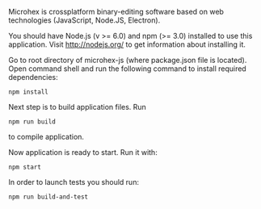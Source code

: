 Microhex is crossplatform binary-editing software based on web technologies (JavaScript, Node.JS, Electron).

You should have Node.js (v >= 6.0) and npm (>= 3.0) installed to use this application.
Visit http://nodejs.org/ to get information about installing it.

Go to root directory of microhex-js (where package.json file is located). Open command
shell and run the following command to install required dependencies:

    npm install

Next step is to build application files. Run

    npm run build

to compile application.

Now application is ready to start. Run it with:

    npm start

In order to launch tests you should run:

    npm run build-and-test
